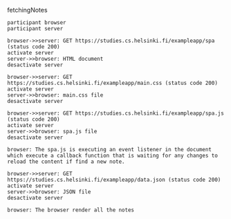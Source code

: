 fetchingNotes

    participant browser
    participant server

    browser->>server: GET https://studies.cs.helsinki.fi/exampleapp/spa (status code 200)
    activate server
    server->>browser: HTML document
    desactivate server

    browser->>server: GET https://studies.cs.helsinki.fi/exampleapp/main.css (status code 200)
    activate server
    server->>browser: main.css file
    desactivate server

    browser->>server: GET https://studies.cs.helsinki.fi/exampleapp/spa.js (status code 200)
    activate server
    server->>browser: spa.js file
    desactivate server

    browser: The spa.js is executing an event listener in the document which execute a callback function that is waiting for any changes to reload the content if find a new note.

    browser->>server: GET https://studies.cs.helsinki.fi/exampleapp/data.json (status code 200)
    activate server
    server->>browser: JSON file
    desactivate server

    browser: The browser render all the notes
